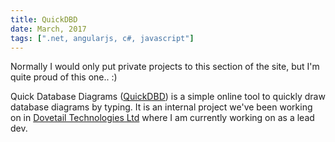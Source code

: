 ```yaml
---
title: QuickDBD
date: March, 2017
tags: [".net, angularjs, c#, javascript"]
---
```


Normally I would only put private projects to this section of the site, but I'm quite proud of this one.. :)

Quick Database Diagrams (<a href="https://www.quickdatabasediagrams.com/">QuickDBD</a>) is a simple online tool to quickly draw database diagrams by typing. It is an internal project we've been working on in <a href="https://dovetail.ie/">Dovetail Technologies Ltd</a> where I am currently working on as a lead dev.